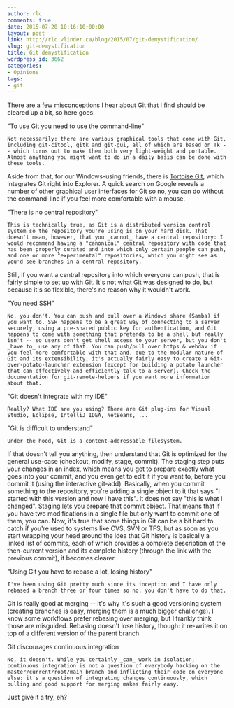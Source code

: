 ```yaml
---
author: rlc
comments: true
date: 2015-07-20 10:16:10+00:00
layout: post
link: http://rlc.vlinder.ca/blog/2015/07/git-demystification/
slug: git-demystification
title: Git demystification
wordpress_id: 3662
categories:
- Opinions
tags:
- git
---
```


There are a few misconceptions I hear about Git that I find should be cleared up a bit, so here goes:
<!-- more -->



"To use Git you need to use the command-line"

    Not necessarily: there are various graphical tools that come with Git, including git-citool, gitk and git-gui, all of which are based on Tk -- which turns out to make them both very light-weight and portable. Almost anything you might want to do in a daily basis can be done with these tools.
Aside from that, for our Windows-using friends, there is [Tortoise Git](https://code.google.com/p/tortoisegit/), which integrates Git right into Explorer.
A quick search on Google reveals a number of other graphical user interfaces for Git so no, you can do without the command-line if you feel more comfortable with a mouse.

"There is no central repository"

    This is technically true, as Git is a distributed version control system so the repository you're using is on your hard disk. That doesn't mean, however, that you _cannot_ have a central repository: I would recommend having a "canonical" central repository with code that has been properly curated and into which only certain people can push, and one or more "experimental" repositories, which you might see as you'd see branches in a central repository.
Still, if you want a central repository into which everyone can push, that is fairly simple to set up with Git. It's not what Git was designed to do, but because it's so flexible, there's no reason why it wouldn't work.

"You need SSH"

    No, you don't. You can push and pull over a Windows share (Samba) if you want to. SSH happens to be a great way of connecting to a server securely, using a pre-shared public key for authentication, and Git happens to come with something that pretends to be a shell but really isn't -- so users don't get shell access to your server, but you don't _have to_ use any of that. You can push/pull over https & webdav if you feel more comfortable with that and, due to the modular nature of Git and its extensibility, it's actually fairly easy to create a Git-over-potato-launcher extension (except for building a potato launcher that can effectively and efficiently talk to a server). Check the documentation for git-remote-helpers if you want more information about that.

"Git doesn't integrate with my IDE"

    Really? What IDE are you using? There are Git plug-ins for Visual Studio, Eclipse, IntelliJ IDEA, NetBeans, ...

"Git is difficult to understand"

    Under the hood, Git is a content-addressable filesystem.
If that doesn't tell you anything, then understand that Git is optimized for the general use-case (checkout, modify, stage, commit). The staging step puts your changes in an index, which means you get to prepare exactly what goes into your commit, and you even get to edit it if you want to, before you commit it (using the interactive git-add).
Basically, when you commit something to the repository, you're adding a single object to it that says "I started with this version and now I have this". It does not say "this is what I changed". Staging lets you prepare that commit object. That means that if you have two modifications in a single file but only want to commit one of them, you can.
Now, it's true that some things in Git can be a bit hard to catch if you're used to systems like CVS, SVN or TFS, but as soon as you start wrapping your head around the idea that Git history is basically a linked list of commits, each of which provides a complete description of the then-current version and its complete history (through the link with the previous commit), it becomes clearer.

"Using Git you have to rebase a lot, losing history"

    I've been using Git pretty much since its inception and I have only rebased a branch three or four times so no, you don't have to do that.
Git is really good at merging -- it's why it's such a good versioning system (creating branches is easy, merging them is a much bigger challenge). I know some workflows prefer rebasing over merging, but I frankly think those are misguided.
Rebasing doesn't lose history, though: it re-writes it on top of a different version of the parent branch.

Git discourages continuous integration

    No, it doesn't. While you certainly _can_ work in isolation, continuous integration is not a question of everybody hacking on the master/current/root/main branch and inflicting their code on everyone else: it's a question of integrating changes continuously, which pulling and good support for merging makes fairly easy.



Just give it a try, eh?
